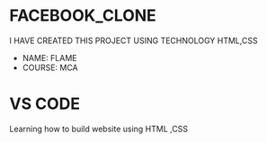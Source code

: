 # FACEBOOK_CLONE
I HAVE CREATED THIS PROJECT USING TECHNOLOGY HTML,CSS
 - NAME: FLAME
 - COURSE: MCA
# VS CODE 
Learning how to build website using HTML ,CSS
